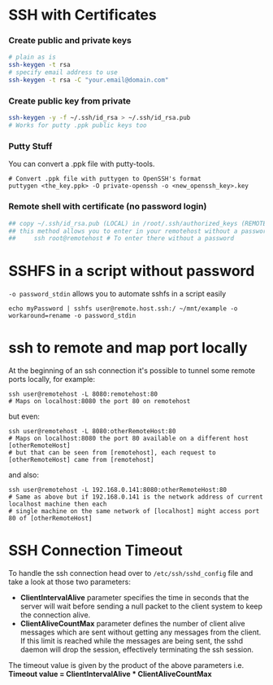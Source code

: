 # SSH with Certificates

### Create public and private keys
```sh
# plain as is
ssh-keygen -t rsa
# specify email address to use
ssh-keygen -t rsa -C "your.email@domain.com"
```

### Create public key from private
```sh
ssh-keygen -y -f ~/.ssh/id_rsa > ~/.ssh/id_rsa.pub
# Works for putty .ppk public keys too
```

### Putty Stuff
You can convert a .ppk file with putty-tools.
```
# Convert .ppk file with puttygen to OpenSSH's format
puttygen <the_key.ppk> -O private-openssh -o <new_openssh_key>.key
```

### Remote shell with certificate (no password login)
```sh
## copy ~/.ssh/id_rsa.pub (LOCAL) in /root/.ssh/authorized_keys (REMOTE HOST)
## this method allows you to enter in your remotehost without a password
##     ssh root@remotehost # To enter there without a password
```


# SSHFS in a script without password
`-o password_stdin` allows you to automate sshfs in a script easily
```
echo myPassword | sshfs user@remote.host.ssh:/ ~/mnt/example -o workaround=rename -o password_stdin
```

# ssh to remote and map port locally
At the beginning of an ssh connection it's possible to tunnel some remote ports locally, for example:
```
ssh user@remotehost -L 8080:remotehost:80
# Maps on localhost:8080 the port 80 on remotehost
```
but even:
```
ssh user@remotehost -L 8080:otherRemoteHost:80
# Maps on localhost:8080 the port 80 available on a different host [otherRemoteHost] 
# but that can be seen from [remotehost], each request to [otherRemoteHost] came from [remotehost]
```
and also:
```
ssh user@remotehost -L 192.168.0.141:8080:otherRemoteHost:80
# Same as above but if 192.168.0.141 is the network address of current localhost machine then each
# single machine on the same network of [localhost] might access port 80 of [otherRemoteHost]
```

# SSH Connection Timeout
To handle the ssh connection head over to `/etc/ssh/sshd_config` file and take a look at those two parameters:  
- **ClientIntervalAlive** parameter specifies the time in seconds that the server will wait before sending a null packet to the client system to keep the connection alive.
- **ClientAliveCountMax** parameter defines the number of client alive messages which are sent without getting any messages from the client. 
If this limit is reached while the messages are being sent, the sshd daemon will drop the session, effectively terminating the ssh session.

The timeout value is given by the product of the above parameters i.e.  
**Timeout value = ClientIntervalAlive * ClientAliveCountMax**
